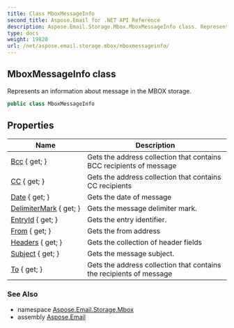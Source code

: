 ```yaml
---
title: Class MboxMessageInfo
second_title: Aspose.Email for .NET API Reference
description: Aspose.Email.Storage.Mbox.MboxMessageInfo class. Represents an information about message in the MBOX storage
type: docs
weight: 19820
url: /net/aspose.email.storage.mbox/mboxmessageinfo/
---
```

## MboxMessageInfo class

Represents an information about message in the MBOX storage.

```csharp
public class MboxMessageInfo
```

## Properties

| Name | Description |
| --- | --- |
| [Bcc](../../aspose.email.storage.mbox/mboxmessageinfo/bcc/) { get; } | Gets the address collection that contains BCC recipients of message |
| [CC](../../aspose.email.storage.mbox/mboxmessageinfo/cc/) { get; } | Gets the address collection that contains CC recipients |
| [Date](../../aspose.email.storage.mbox/mboxmessageinfo/date/) { get; } | Gets the date of message |
| [DelimiterMark](../../aspose.email.storage.mbox/mboxmessageinfo/delimitermark/) { get; } | Gets the message delimiter mark. |
| [EntryId](../../aspose.email.storage.mbox/mboxmessageinfo/entryid/) { get; } | Gets the entry identifier. |
| [From](../../aspose.email.storage.mbox/mboxmessageinfo/from/) { get; } | Gets the from address |
| [Headers](../../aspose.email.storage.mbox/mboxmessageinfo/headers/) { get; } | Gets the collection of header fields |
| [Subject](../../aspose.email.storage.mbox/mboxmessageinfo/subject/) { get; } | Gets the message subject. |
| [To](../../aspose.email.storage.mbox/mboxmessageinfo/to/) { get; } | Gets the address collection that contains the recipients of message |

### See Also

* namespace [Aspose.Email.Storage.Mbox](../../aspose.email.storage.mbox/)
* assembly [Aspose.Email](../../)


